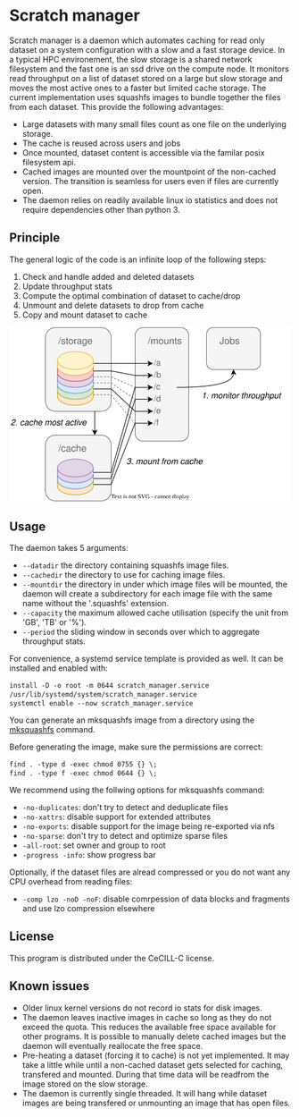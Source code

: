 # Scratch manager

Scratch manager is a daemon which automates caching for read only dataset on a system configuration with a slow and a fast storage device.
In a typical HPC environement, the slow storage is a shared network filesystem and the fast one is an ssd drive on the compute node.
It monitors read throughput on a list of dataset stored on a large but slow storage and moves the most active ones to a faster but limited cache storage.
The current implementation uses squashfs images to bundle together the files from each dataset.
This provide the following advantages:

- Large datasets with many small files count as one file on the underlying storage.
- The cache is reused across users and jobs
- Once mounted, dataset content is accessible via the familar posix filesystem api.
- Cached images are mounted over the mountpoint of the non-cached version.
  The transition is seamless for users even if files are currently open.
- The daemon relies on readily available linux io statistics and does not require dependencies other than python 3.


## Principle

The general logic of the code is an infinite loop of the following steps:

1. Check and handle added and deleted datasets
2. Update throughput stats
3. Compute the optimal combination of dataset to cache/drop
4. Unmount and delete datasets to drop from cache
5. Copy and mount dataset to cache

![scratch manager schema](scratch_manager.svg)


## Usage

The daemon takes 5 arguments:
- `--datadir` the directory containing squashfs image files.
- `--cachedir` the directory to use for caching image files.
- `--mountdir` the directory in under which image files will be mounted, the daemon will create a subdirectory for each image file with the same name without the '.squashfs' extension.
- `--capacity` the maximum allowed cache utilisation (specify the unit from 'GB', 'TB' or '%').
- `--period` the sliding window in seconds over which to aggregate throughput stats.

For convenience, a systemd service template is provided as well.
It can be installed and enabled with:

```
install -D -o root -m 0644 scratch_manager.service /usr/lib/systemd/system/scratch_manager.service
systemctl enable --now scratch_manager.service
```

You can generate an mksquashfs image from a directory using the [mksquashfs](https://manpages.debian.org/testing/squashfs-tools/mksquashfs.1.en.html) command.

Before generating the image, make sure the permissions are correct:
```
find . -type d -exec chmod 0755 {} \;
find . -type f -exec chmod 0644 {} \;
```

We recommend using the follwing options for mksquashfs command:
- `-no-duplicates`: don't try to detect and deduplicate files
- `-no-xattrs`: disable support for extended attributes
- `-no-exports`: disable support for the image being re-exported via nfs
- `-no-sparse`: don't try to detect and optimize sparse files
- `-all-root`: set owner and group to root
- `-progress -info`: show progress bar

Optionally, if the dataset files are alread compressed or you do not want any CPU overhead from reading files:
- `-comp lzo -noD -noF`: disable comrpession of data blocks and fragments and use lzo compression elsewhere


## License

This program is distributed under the CeCILL-C license.


## Known issues

- Older linux kernel versions do not record io stats for disk images.
- The daemon leaves inactive images in cache so long as they do not exceed the quota.
  This reduces the available free space available for other programs.
  It is possible to manually delete cached images but the daemon will eventually reallocate the free space.
- Pre-heating a dataset (forcing it to cache) is not yet implemented.
  It may take a little while until a non-cached dataset gets selected for caching, transfered and mounted.
  During that time data will be readfrom the image stored on the slow storage.
- The daemon is currently single threaded.
  It will hang while dataset images are being transfered or unmounting an image that has open files.